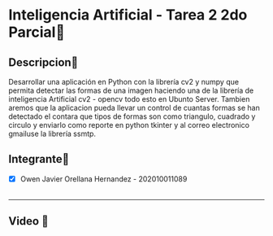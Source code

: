 # Inteligencia Artificial - Tarea 2 2do Parcial📱

## Descripcion📱
Desarrollar una aplicación en Python con la librería cv2 y numpy que permita detectar las formas de una imagen 
haciendo una de la librería de inteligencia Artificial cv2 - opencv todo esto en Ubunto Server.
Tambien aremos que la aplicacion pueda llevar un control de cuantas formas se han detectado el contara que tipos 
de formas son como triangulo, cuadrado y circulo y enviarlo como reporte en python  tkinter y al correo
electronico gmailuse la librería ssmtp.

## Integrante📱
- [x] Owen Javier Orellana Hernandez - 202010011089
<br><br>
****
## Video 📱
